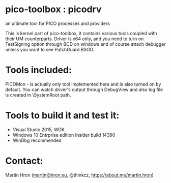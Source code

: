 pico-toolbox : picodrv
========================================================================
an ultimate tool for PICO processes and providers


This is kernel part of pico-toolbox, it contains various tools coupled with
their UM counterparts. Driver is x64 only, and you need to turn on
TestSigning option through BCD on windows and of course attach debugger unless you want to see PatchGuard BSOD.



Tools included:
===============


PICOMon - is actually only tool implemented here and is also turned on by default.
You can watch driver's output through DebugView and also log file is created
in \SystemRoot path.




Tools to build it and test it:
=============================
- Visual Studio 2015, WDK 
- Windows 10 Entrprise edition Insider build 14390
- WinDbg recommended
	

Contact:
========
Martin Hron (martin@hron.eu, @thinkcz, https://about.me/martin.hron)

